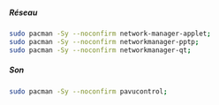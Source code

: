 ##### Réseau
```bash
sudo pacman -Sy --noconfirm network-manager-applet;
sudo pacman -Sy --noconfirm networkmanager-pptp;
sudo pacman -Sy --noconfirm networkmanager-qt;
```

##### Son
```bash
sudo pacman -Sy --noconfirm pavucontrol;
```
